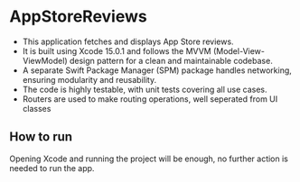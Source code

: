 # AppStoreReviews

- This application fetches and displays App Store reviews. 
- It is built using Xcode 15.0.1 and follows the MVVM (Model-View-ViewModel) design pattern for a clean and maintainable codebase. 
- A separate Swift Package Manager (SPM) package handles networking, ensuring modularity and reusability. 
- The code is highly testable, with unit tests covering all use cases.
- Routers are used to make routing operations, well seperated from UI classes

## How to run
Opening Xcode and running the project will be enough, no further action is needed to run the app.

